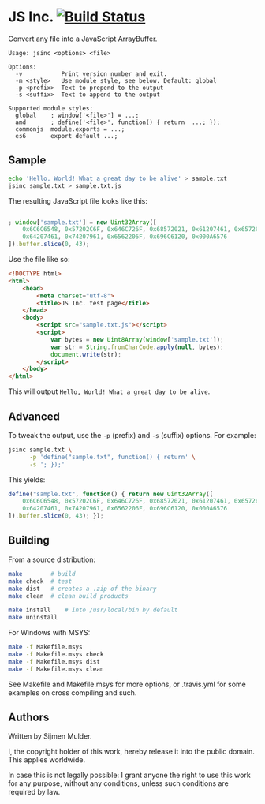 JS Inc. [![Build Status](https://travis-ci.org/sjmulder/jsinc.svg?branch=master)](https://travis-ci.org/sjmulder/jsinc)
=======

Convert any file into a JavaScript ArrayBuffer.

```
Usage: jsinc <options> <file>

Options:
  -v           Print version number and exit.
  -m <style>   Use module style, see below. Default: global
  -p <prefix>  Text to prepend to the output
  -s <suffix>  Text to append to the output

Supported module styles:
  global    ; window['<file>'] = ...;
  amd       ; define('<file>', function() { return  ...; });
  commonjs  module.exports = ...;
  es6       export default ...;
```


Sample
------

```bash
echo 'Hello, World! What a great day to be alive' > sample.txt
jsinc sample.txt > sample.txt.js
```

The resulting JavaScript file looks like this:

```javascript

; window['sample.txt'] = new Uint32Array([
    0x6C6C6548, 0x57202C6F, 0x646C726F, 0x68572021, 0x61207461, 0x65726720,
    0x64207461, 0x74207961, 0x6562206F, 0x696C6120, 0x000A6576
]).buffer.slice(0, 43);
```

Use the file like so:

```html
<!DOCTYPE html>
<html>
    <head>
        <meta charset="utf-8">
        <title>JS Inc. test page</title>
    </head> 
    <body>
        <script src="sample.txt.js"></script>
        <script>
            var bytes = new Uint8Array(window['sample.txt']);
            var str = String.fromCharCode.apply(null, bytes);
            document.write(str);
        </script>
    </body>
</html>
```

This will output `Hello, World! What a great day to be alive`.


Advanced
--------

To tweak the output, use the `-p` (prefix) and `-s` (suffix) options. For
example:

```bash
jsinc sample.txt \
      -p 'define("sample.txt", function() { return' \
      -s '; });'
```

This yields:

```javascript
define("sample.txt", function() { return new Uint32Array([
    0x6C6C6548, 0x57202C6F, 0x646C726F, 0x68572021, 0x61207461, 0x65726720,
    0x64207461, 0x74207961, 0x6562206F, 0x696C6120, 0x000A6576
]).buffer.slice(0, 43); });
```


Building
--------

From a source distribution:

```bash
make        # build
make check  # test
make dist   # creates a .zip of the binary
make clean  # clean build products

make install    # into /usr/local/bin by default
make uninstall
```

For Windows with MSYS:

```bash
make -f Makefile.msys
make -f Makefile.msys check
make -f Makefile.msys dist
make -f Makefile.msys clean
```

See Makefile and Makefile.msys for more options, or .travis.yml for some
examples on cross compiling and such.


Authors
-------

Written by Sijmen Mulder.

I, the copyright holder of this work, hereby release it into the public
domain. This applies worldwide.

In case this is not legally possible: I grant anyone the right to use this
work for any purpose, without any conditions, unless such conditions are
required by law.
